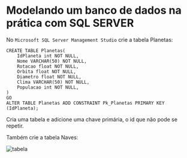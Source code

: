 # Modelando um banco de dados na prática com SQL SERVER
No `Microsoft SQL Server Management Studio` crie a tabela Planetas:
```
CREATE TABLE Planetas(
	IdPlaneta int NOT NULL,
	Nome VARCHAR(50) NOT NULL,
	Rotacao float NOT NULL,
	Orbita float NOT NULL,
	Diametro float NOT NULL,
	Clima VARCHAR(50) NOT NULL,
	Populacao int NOT NULL,
)
GO 
ALTER TABLE Planetas ADD CONSTRAINT Pk_Planetas PRIMARY KEY (IdPlaneta);
```
Cria uma tabela e adicione uma chave primária, o id que não pode se repetir.

Também crie a tabela Naves: 

![tabela](https://user-images.githubusercontent.com/72028645/132556976-0c8ab6cd-1747-4532-9d2f-63461da035c8.png)
